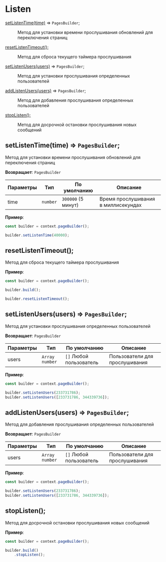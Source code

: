 # Listen
<dl>
<dt><a href="#setListenTime">setListenTime(time)</a> ⇒ <code>PagesBuilder</code>;</dt>
<dd><p>Метод для установки времени прослушивания обновлений для переключения страниц</p></dd>

<dt><a href="#resetListenTimeout">resetListenTimeout();</a></dt>
<dd><p>Метод для сброса текущего таймера прослушивания</p></dd>

<dt><a href="#setListenUsers">setListenUsers(users)</a> ⇒ <code>PagesBuilder</code>;</dt>
<dd><p>Метод для установки прослушивания определенных пользователей</p></dd>

<dt><a href="#addListenUsers">addListenUsers(users)</a> ⇒ <code>PagesBuilder</code>;</dt>
<dd><p>Метод для добавления прослушивания определенных пользователей</p></dd>

<dt><a href="#stopListen">stopListen();</a></dt>
<dd><p>Метод для досрочной остановки прослушивания новых сообщений</p></dd>
</dl>

<a name="setListenTime"></a>

## setListenTime(time) ⇒ <code>PagesBuilder</code>;
Метод для установки времени прослушивания обновлений для переключения страниц

**Возвращает**: `PagesBuilder`

| Параметры | Тип      | По умолчанию       | Описание                            |
| --------- | -------- | ------------------ | ----------------------------------- |
| time      | `number` | `300000` (5 минут) | Время прослушивания в миллисекундах |

**Пример**:

```js
const builder = context.pageBuilder();

builder.setListenTime(40000);
```

<a name="resetListenTimeout"></a>

## resetListenTimeout();
Метод для сброса текущего таймера прослушивания

**Пример**:

```js
const builder = context.pageBuilder();

builder.build();

builder.resetListenTimeout();
```

<a name="setListenUsers"></a>

## setListenUsers(users) ⇒ <code>PagesBuilder</code>;
Метод для установки прослушивания определенных пользователей

**Возвращает**: `PagesBuilder`

| Параметры | Тип              | По умолчанию            | Описание                       |
| --------- | ---------------- | ----------------------- | ------------------------------ |
| users     | `Array` `number` | `[]` Любой пользователь | Пользователи для прослушивания |

**Пример**:

```js
const builder = context.pageBuilder();

builder.setListenUsers(233731786);
builder.setListenUsers([233731786, 344339736]);
```

<a name="addListenUsers"></a>

## addListenUsers(users) ⇒ <code>PagesBuilder</code>;
Метод для добавления прослушивания определенных пользователей

**Возвращает**: `PagesBuilder`

| Параметры | Тип              | По умолчанию            | Описание                       |
| --------- | ---------------- | ----------------------- | ------------------------------ |
| users     | `Array` `number` | `[]` Любой пользователь | Пользователи для прослушивания |

**Пример**:

```js
const builder = context.pageBuilder();

builder.setListenUsers(233731786);
builder.setListenUsers([233731786, 344339736]);
```

<a name="stopListen"></a>

## stopListen();
Метод для досрочной остановки прослушивания новых сообщений

**Пример**:

```js
const builder = context.pageBuilder();

builder.build()
    .stopListen();
```
